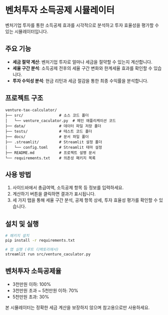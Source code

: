 # 벤처투자 소득공제 시뮬레이터

벤처기업 투자를 통한 소득공제 효과를 시각적으로 분석하고 투자 효율성을 평가할 수 있는 시뮬레이터입니다.

## 주요 기능

- **세금 절약 계산**: 벤처기업 투자로 얼마나 세금을 절약할 수 있는지 계산합니다.
- **세율 구간 분석**: 소득공제 전후의 세율 구간 변화와 한계세율 효과를 확인할 수 있습니다.
- **투자 수익성 분석**: 현금 리턴과 세금 절감을 통한 최종 수익률을 분석합니다.

## 프로젝트 구조

```
venture-tax-calculator/
├── src/                # 소스 코드 폴더
│   └── venture_caculator.py  # 메인 애플리케이션 코드
├── data/               # 데이터 파일 저장 폴더
├── tests/              # 테스트 코드 폴더
├── docs/               # 문서 파일 폴더
├── .streamlit/         # Streamlit 설정 폴더
│   └── config.toml     # Streamlit 테마 설정
├── README.md           # 프로젝트 설명 문서
└── requirements.txt    # 의존성 패키지 목록
```

## 사용 방법

1. 사이드바에서 총급여액, 소득공제 항목 등 정보를 입력하세요.
2. 계산하기 버튼을 클릭하면 결과가 표시됩니다.
3. 세 가지 탭을 통해 세율 구간 분석, 공제 항목 상세, 투자 효율성 평가를 확인할 수 있습니다.

## 설치 및 실행

```bash
# 패키지 설치
pip install -r requirements.txt

# 앱 실행 (루트 디렉토리에서)
streamlit run src/venture_caculator.py
```

## 벤처투자 소득공제율

- 3천만원 이하: 100%
- 3천만원 초과 ~ 5천만원 이하: 70%
- 5천만원 초과: 30%

본 시뮬레이터는 정확한 세금 계산을 보장하지 않으며 참고용으로만 사용하세요.
